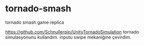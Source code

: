 # tornado-smash
 tornado smash game replica


https://github.com/Schnullerpip/UnityTornadoSimulation tornado simulasyonunu kullandım. inputu swipe mekaniğine çevirdim.
